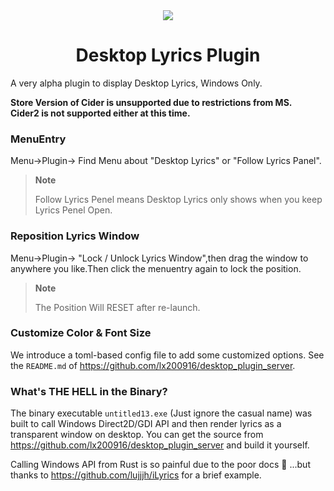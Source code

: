<div align="center">
  <img src="https://user-images.githubusercontent.com/44310445/229792392-16d3c7af-3e4d-4c5f-9538-979cb00ff68d.svg" />

  
# Desktop Lyrics Plugin
  
</div>


A very alpha plugin to display Desktop Lyrics, Windows Only. 

**Store Version of Cider is unsupported due to restrictions from MS.**  
**Cider2 is not supported either at this time.**


### MenuEntry

Menu->Plugin-> Find Menu about "Desktop Lyrics" or "Follow Lyrics Panel".

> **Note**
>
> Follow Lyrics Penel means Desktop Lyrics only shows when you keep Lyrics Penel Open.

### Reposition Lyrics Window
Menu->Plugin-> "Lock / Unlock Lyrics Window",then drag the window to anywhere you like.Then click the menuentry again to lock the position.

> **Note**
>
> The Position Will RESET after re-launch.
### Customize Color & Font Size 
We introduce a toml-based config file to add some customized options. See the `README.md` of https://github.com/lx200916/desktop_plugin_server.
### What's THE HELL in the Binary?

The binary executable `untitled13.exe` (Just ignore the casual name) was built to call Windows Direct2D/GDI API and then render lyrics as a transparent window on desktop. You can get the source from https://github.com/lx200916/desktop_plugin_server and build it yourself. 

Calling Windows API from Rust is so painful due to the poor docs 🤯 ...but thanks to https://github.com/lujjjh/iLyrics for a brief example.

